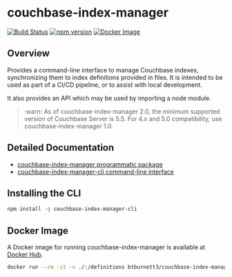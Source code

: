 # couchbase-index-manager

[![Build Status](https://travis-ci.org/brantburnett/couchbase-index-manager.svg?branch=master)](https://travis-ci.org/brantburnett/couchbase-index-manager) [![npm version](https://badge.fury.io/js/couchbase-index-manager.svg)](https://badge.fury.io/js/couchbase-index-manager) [![Docker Image](https://img.shields.io/docker/pulls/btburnett3/couchbase-index-manager)](https://microbadger.com/images/btburnett3/couchbase-index-manager "Docker Image")

## Overview

Provides a command-line interface to manage Couchbase indexes, synchronizing
them to index definitions provided in files. It is intended to be used as part
of a CI/CD pipeline, or to assist with local development.

It also provides an API which may be used by importing a node module.

> :warn: As of couchbase-index-manager 2.0, the minimum supported version of Couchbase Server is 5.5. For 4.x and 5.0 compatibility,
> use couchbase-index-manager 1.0.

## Detailed Documentation

- [couchbase-index-manager programmatic package](./packages/couchbase-index-manager)
- [couchbase-index-manager-cli command-line interface](./packages/couchbase-index-manager-cli)

## Installing the CLI

```sh
npm install -g couchbase-index-manager-cli
```

## Docker Image

A Docker image for running couchbase-index-manager is available at [Docker Hub](https://hub.docker.com/r/btburnett3/couchbase-index-manager).

```sh
docker run --rm -it -v ./:/definitions btburnett3/couchbase-index-manager -c couchbase://cluster -u Administrator -p password sync beer-sample /definitions
```
